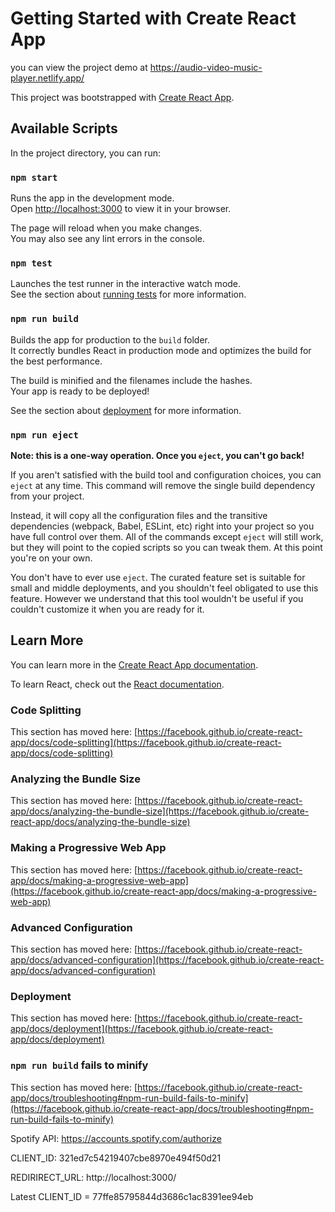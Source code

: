 <!-- @format -->

# Getting Started with Create React App

you can view the project demo at https://audio-video-music-player.netlify.app/

This project was bootstrapped with [Create React App](https://github.com/facebook/create-react-app).

## Available Scripts

In the project directory, you can run:

### `npm start`

Runs the app in the development mode.\
Open [http://localhost:3000](http://localhost:3000) to view it in your browser.

The page will reload when you make changes.\
You may also see any lint errors in the console.

### `npm test`

Launches the test runner in the interactive watch mode.\
See the section about [running tests](https://facebook.github.io/create-react-app/docs/running-tests) for more information.

### `npm run build`

Builds the app for production to the `build` folder.\
It correctly bundles React in production mode and optimizes the build for the best performance.

The build is minified and the filenames include the hashes.\
Your app is ready to be deployed!

See the section about [deployment](https://facebook.github.io/create-react-app/docs/deployment) for more information.

### `npm run eject`

**Note: this is a one-way operation. Once you `eject`, you can't go back!**

If you aren't satisfied with the build tool and configuration choices, you can `eject` at any time. This command will remove the single build dependency from your project.

Instead, it will copy all the configuration files and the transitive dependencies (webpack, Babel, ESLint, etc) right into your project so you have full control over them. All of the commands except `eject` will still work, but they will point to the copied scripts so you can tweak them. At this point you're on your own.

You don't have to ever use `eject`. The curated feature set is suitable for small and middle deployments, and you shouldn't feel obligated to use this feature. However we understand that this tool wouldn't be useful if you couldn't customize it when you are ready for it.

## Learn More

You can learn more in the [Create React App documentation](https://facebook.github.io/create-react-app/docs/getting-started).

To learn React, check out the [React documentation](https://reactjs.org/).

### Code Splitting

This section has moved here: [https://facebook.github.io/create-react-app/docs/code-splitting](https://facebook.github.io/create-react-app/docs/code-splitting)

### Analyzing the Bundle Size

This section has moved here: [https://facebook.github.io/create-react-app/docs/analyzing-the-bundle-size](https://facebook.github.io/create-react-app/docs/analyzing-the-bundle-size)

### Making a Progressive Web App

This section has moved here: [https://facebook.github.io/create-react-app/docs/making-a-progressive-web-app](https://facebook.github.io/create-react-app/docs/making-a-progressive-web-app)

### Advanced Configuration

This section has moved here: [https://facebook.github.io/create-react-app/docs/advanced-configuration](https://facebook.github.io/create-react-app/docs/advanced-configuration)

### Deployment

This section has moved here: [https://facebook.github.io/create-react-app/docs/deployment](https://facebook.github.io/create-react-app/docs/deployment)

### `npm run build` fails to minify

This section has moved here: [https://facebook.github.io/create-react-app/docs/troubleshooting#npm-run-build-fails-to-minify](https://facebook.github.io/create-react-app/docs/troubleshooting#npm-run-build-fails-to-minify)

Spotify API: https://accounts.spotify.com/authorize

CLIENT_ID: 321ed7c54219407cbe8970e494f50d21

REDIRIRECT_URL: http://localhost:3000/

Latest CLIENT_ID = 77ffe85795844d3686c1ac8391ee94eb

<!--
/** @format */

import axios from "axios";
import "./App.css";
import { useEffect, useState } from "react";
// ClientID updates
const CLIENT_ID = "321ed7c54219407cbe8970e494f50d21";
const REDIRECT_URI =
  window.location.hostname === "localhost"
    ? "http://localhost:3000/"
    : "https://audio-video-music-player.netlify.app/";
const AUTH_ENDPOINT = "https://accounts.spotify.com/authorize";
const RESPONSE_TYPE = "token";
function App() {
  const [token, setToken] = useState("");
  const [searchKey, setSearchKey] = useState("");
  const [artists, setArtists] = useState([]);
  useEffect(() => {
    const hash = window.location.hash;
    let token = window.localStorage.getItem("token");

    if (!token && hash) {
      token = hash
        .substring(1)
        .split("&")
        .find((elem) => elem.startsWith("access_token"))
        .split("=")[1];

      window.location.hash = "";
      window.localStorage.setItem("token", token);
    }

    setToken(token);
  }, []);
  const logout = () => {
    setToken("");
    window.localStorage.removeItem("token");
  };
  const searchArtists = async (e) => {
    e.preventDefault();
    const { data } = await axios.get("https://api.spotify.com/v1/search", {
      headers: {
        Authorization: `Bearer ${token}`,
      },
      params: {
        q: searchKey,
        type: "artist",
      },
    });

    setArtists(data.artists.items);
  };
  const renderArtists = () => {
    return artists.map((artist) => (
      <div key={artist.id}>
        {artist.images.length ? (
          <img width={"100%"} src={artist.images[0].url} alt="" />
        ) : (
          <div>No Image</div>
        )}
        {artist.name}
      </div>
    ));
  };
  return (
    <div className="App">
      <header className="App-header">
        {!token ? (
          <a
            className="btn btn-outline-warning"
            href={`${AUTH_ENDPOINT}?client_id=${CLIENT_ID}&redirect_uri=${REDIRECT_URI}&response_type=${RESPONSE_TYPE}`}
          >
            Login to Spotify
          </a>
        ) : (
          <div>
            <form onSubmit={searchArtists}>
              <input
                className="form-control"
                type="text"
                onChange={(e) => setSearchKey(e.target.value)}
              />
              <button type={"submit"} className="btn btn-outline-success">
                Search
              </button>
            </form>
            {renderArtists()}
            <button onClick={logout} className="btn btn-primary">
              Logout
            </button>
          </div>
        )}
      </header>
    </div>
  );
}

export default App;

 -->

